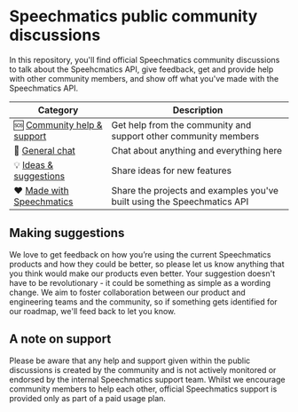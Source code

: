 # Speechmatics public community discussions

In this repository, you'll find official Speechmatics community discussions to talk about the Speehcmatics API, give feedback, get and provide help with other community members, and show off what you've made with the Speechmatics API. 

| **Category** | **Description** 	|
|---	|---	|
| 🆘 [Community help & support](https://github.com/speechmatics/community/discussions/categories/community-help-support) | Get help from the community and support other community members |
| 💬 [General chat](https://github.com/speechmatics/community/discussions/categories/general-chat) | Chat about anything and everything here |
| 💡 [Ideas & suggestions](https://github.com/speechmatics/community/discussions/categories/ideas-suggestions) | Share ideas for new features |
| ♥️ [Made with Speechmatics](https://github.com/speechmatics/community/discussions/categories/made-with-speechmatics) | Share the projects and examples you've built using the Speechmatics API |

## Making suggestions

We love to get feedback on how you’re using the current Speechmatics products and how they could be better, so please let us know anything that you think would make our products even better. Your suggestion doesn't have to be revolutionary - it could be something as simple as a wording change. We aim to foster collaboration between our product and engineering teams and the community, so if something gets identified for our roadmap, we'll feed back to let you know.

## A note on support

Please be aware that any help and support given within the public discussions is created by the community and is not actively monitored or endorsed by the internal Speechmatics support team. Whilst we encourage community members to help each other, official Speechmatics support is provided only as part of a paid usage plan.
